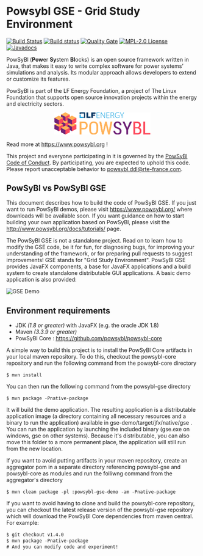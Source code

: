 # Powsybl GSE - Grid Study Environment

[![Build Status](https://api.travis-ci.com/powsybl/powsybl-gse.svg?branch=master)](https://travis-ci.com/powsybl/powsybl-gse)
[![Build status](https://ci.appveyor.com/api/projects/status/dbwhmay33ynnftmq/branch/master?svg=true)](https://ci.appveyor.com/project/powsybl/powsybl-gse/branch/master)
[![Quality Gate](https://sonarcloud.io/api/project_badges/measure?project=com.powsybl%3Apowsybl-gse&metric=alert_status)](https://sonarcloud.io/dashboard?id=com.powsybl%3Apowsybl-gse)
[![MPL-2.0 License](https://img.shields.io/badge/license-MPL_2.0-blue.svg)](https://www.mozilla.org/en-US/MPL/2.0/)
[![Javadocs](https://www.javadoc.io/badge/com.powsybl/powsybl-gse.svg?color=blue)](https://www.javadoc.io/doc/com.powsybl/powsybl-gse)

PowSyBl (**Pow**er **Sy**stem **Bl**ocks) is an open source framework written in Java, that makes it easy to write complex software for power systems’ simulations and analysis. Its modular approach allows developers to extend or customize its features.

PowSyBl is part of the LF Energy Foundation, a project of The Linux Foundation that supports open source innovation projects within the energy and electricity sectors.

<p align="center">
<img src="https://raw.githubusercontent.com/powsybl/powsybl-gse/master/gse-spi/src/main/resources/images/logo_lfe_powsybl.svg?sanitize=true" alt="PowSyBl Logo" width="50%"/>
</p>

Read more at https://www.powsybl.org !

This project and everyone participating in it is governed by the [PowSyBl Code of Conduct](https://github.com/powsybl/.github/blob/master/CODE_OF_CONDUCT.md). By participating, you are expected to uphold this code. Please report unacceptable behavior to [powsybl.ddl@rte-france.com](mailto:powsybl.ddl@rte-france.com).

## PowSyBl vs PowSyBl GSE

This document describes how to build the code of PowSyBl GSE. If you just want to run PowSyBl demos, please visit https://www.powsybl.org/ where downloads will be available soon. If you want guidance on how to start building your own application based on PowSyBl, please visit the http://www.powsybl.org/docs/tutorials/ page.

The PowSyBl GSE is not a standalone project. Read on to learn how to modify the GSE code, be it for fun, for diagnosing bugs, for improving your understanding of the framework, or for preparing pull requests to suggest improvements! GSE stands for "Grid Study Environment". PowSyBl GSE provides JavaFX components, a base for JavaFX applications and a build system to create standalone distributable GUI applications. A basic demo application is also provided:

![GSE Demo](https://user-images.githubusercontent.com/89208/54545007-0beaa480-49a1-11e9-8bcd-ae4fdefe4012.gif)

## Environment requirements

  * JDK *(1.8 or greater)* with JavaFX (e.g. the oracle JDK 1.8)
  * Maven *(3.3.9 or greater)*
  * PowSyBl Core : https://github.com/powsybl/powsybl-core

A simple way to build this project is to install the PowSyBl Core artifacts in your local maven repository. To do this, checkout the powsybl-core repository and run the following command from the powsybl-core directory
```
$ mvn install
```

You can then run the following command from the powsybl-gse directory
```
$ mvn package -Pnative-package
```
It will build the demo application. The resulting application is a distributable application image (a directory containing all necessary resources and a binary to run the application) available in gse-demo/target/jfx/native/gse . You can run the application by launching the included binary (gse.exe on windows, gse on other systems). Because it's distributable, you can also move this folder to a more permanent place, the application will still run from the new location.

If you want to avoid putting artifacts in your maven repository, create an aggregator pom in a separate directory referencing powsybl-gse and powsybl-core as modules and run the folliwng command from the aggregator's directory
```
$ mvn clean package -pl :powsybl-gse-demo -am -Pnative-package
```

If you want to avoid having to clone and build the powsybl-core repository, you can checkout the latest release version of the powsybl-gse repository which will download the PowSyBl Core dependencies from maven central. For example:
```
$ git checkout v1.4.0
$ mvn package -Pnative-package
# And you can modify code and experiment!
```
